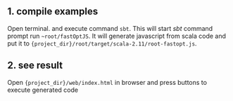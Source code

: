 ## 1. compile examples
Open terminal. and execute command `sbt`. This will start *sbt* command prompt
run `~root/fastOptJS`. It will generate javascript from scala code and put it to 
`{project_dir}/root/target/scala-2.11/root-fastopt.js`.

## 2. see result
Open `{project_dir}/web/index.html` in browser and press buttons to execute generated code
